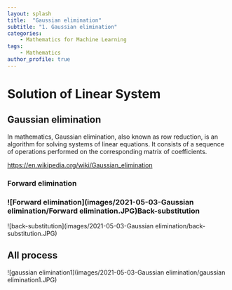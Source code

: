 ```yaml
---
layout: splash
title:  "Gaussian elimination"
subtitle: "1. Gaussian elimination"
categories:
    - Mathematics for Machine Learning
tags:
    - Mathematics
author_profile: true
---
```


# Solution of Linear System

## Gaussian elimination
In mathematics, Gaussian elimination, also known as row reduction, is an algorithm for solving systems of linear equations. It consists of a sequence of operations performed on the corresponding matrix of coefficients.

https://en.wikipedia.org/wiki/Gaussian_elimination

### Forward elimination


### ![Forward elimination](images/2021-05-03-Gaussian elimination/Forward elimination.JPG)Back-substitution

![back-substitution](images/2021-05-03-Gaussian elimination/back-substitution.JPG)

## All process

![gaussian elimination1](images/2021-05-03-Gaussian elimination/gaussian elimination1.JPG)